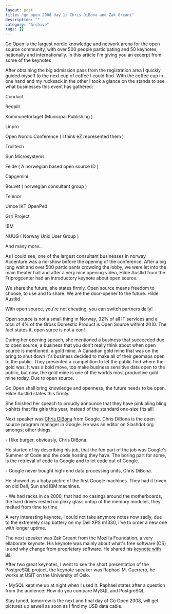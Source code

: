 ```yaml
--- 
layout: post 
title: "go open 2008 day 1: Chris DiBona and Zak Greant"
description: ""
category: "Archive"
tags: []
---  
```

<img src="http://cdn.umedia.no/img/DSC00050.JPG" alt="" style="float:left; margin-right:15px;" class="reflect rheight22"/><p><a href="http://www.goopen.no">Go Open</a> is the largest nordic knowledge and network arena for the open source community, with over 500 people participating and 50 keynotes, nationally and internationally. In this article I'm giving you an excerpt from some of the keynotes</p>

<p>After obtaining the big admission pass from the registration area I quickly guided myself to the next cup of coffee I could find.  With the coffee cup in one hand and my rucksack in the other I took a glance on the stands to see what businesses this event has gathered: </p>

Conduct

Redpill

Kommuneforlaget (Municipal Publishing )

Linpro

Open Nordic Conference ( I think eZ represented them )

Trolltech

Sun Microsystems

Feide ( A norwegian based open source ID )

Capgemini  

Bouvet ( norwegian consultant group ) 

Telenor

Umoe IKT OpenPed

Grrl Project

IBM

NUUG ( Norway Unix User Group )

And many more...

<img src="http://cdn.umedia.no/img/DSC00051.JPG" alt="" style="float:right; margin-left:10px;" class="reflect rheight22"/>

<p>As I could see, one of the largest consultant businesses in norway, Accenture was a no-show before the opening of the conference. After a big long wait and over 500 participants crowding the lobby, we were let into the main theater hall and after a very nice opening video, Hilde Austlid from the Friprogcenter had an introductory keynote about open source.</p>

<p>We share the future, she states firmly.  Open source means freedom to choose, to use and to share. We are the door-opener to the future. Hilde Austlid</p>

<p>With open source, you're not cheating, you can switch partners daily!</p>

<p>Open source is not a small thing in Norway, 32% of all IT services and a total of 4% of the  Gross Domestic Product is Open Source withint 2010. The fact states it, open surce is not a con!</p>

<p>During her opening speach, she mentioned a business that succeeded due to open source, a business that you don't really think about when open source is mentioned, a gold mine. A Canadian gold mine that was on the bring to shut down it's business decided to make all of their geomaps open to the public. They presented a competition to let the public find where the gold was. It was a bold move, top make business sensitive data open to the public, but now, the gold mine is one of the worlds most productive gold mine today. Due to open source.</p>

<p>Go Open shall bring knowledge and openness, the future needs to be open. Hilde Austlid states this firmly.</p>

<p>She finished her speach to proudly announce that they have pink bling bling t-shirts that fits girls this year,  instead of the standard one-size fits all!</p>
<img src="http://cdn.umedia.no/img/DSC00060.JPG" alt="" style="float:left; margin-right:10px;"class="reflect rheight10"/>
<p>Next speaker was <a href="http://en.wikipedia.org/wiki/Chris_DiBona">Chris DiBona</a> from Google. Chris DiBona is the open source program manager in Google. He was an editor on Slashdot.org amongst other things.</p> 


<p>- I like burger, obviously, Chris DiBona.</p>

<p>He started of by describing his job, that the fun part of the job was Google's Summer of Code and the code hosting  they have. The boring part for some, is the retrieval of code to Google and to let code out of Google. </p>

<p>- Google never bought high-end data processing units, Chris DiBona.</p>

<p>He showed us a baby pictire of the first Google machines. They had it triven on old Dell, Sun and IBM machines. </p>

<p>- We had racks in ca 2000, that had no casings around the motherboards, the hard drives rested on plexy glass ontop of the memory modules, they melted from time to time</p>

<p>A very interesting keynote, I could not take anymore notes now sadly, due to the extremely crap battery on my Dell XPS m1330, I've to order a new one with longer uptime. </p>
<img src="http://cdn.umedia.no/img/DSC00065.JPG" alt="" class="reflect rheight22" style="float:right; margin-left:10px;"/>
<p>The next speaker was Zak Greant from the Mozilla Foundation, a very ellaborate keynote. His keynote was mainly about what's free software (OS) is and why change from proprietary software. He shared his <a href="http://zak.greant.com/go-open/">keynote with us</a>. </p>

<p>After two great keynotes, I went to see the short presentation of the PostgreSQL project, the keynote speaker was Raphael M. Guerrero, he works at USIT on the University of Oslo.</p>

<p>- MySQL kept me up at night when I used it. Raphael states after a question from the audience: How do you compare MySQL and PostgreSQL.</p>

<p>Stay tuned, tomorrow is the next and final day of Go Open 2008, will get pictures up aswell as soon as I find my USB data cable.</p>